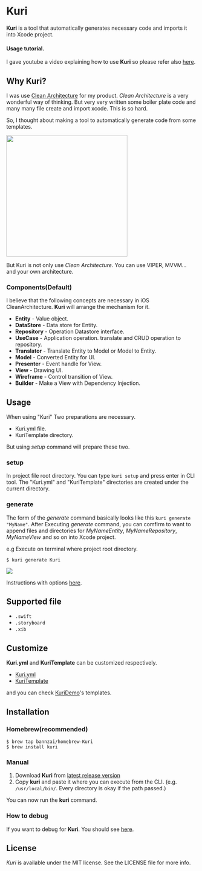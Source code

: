 # Kuri

**Kuri** is a tool that automatically generates necessary code and imports it into Xcode project.

#### Usage tutorial.
I gave youtube a video explaining how to use **Kuri** so please refer also [here](https://www.youtube.com/watch?v=Ae9ETnSgENY&feature=youtu.be).

## Why Kuri?
I was use [Clean Architecture](https://8thlight.com/blog/uncle-bob/2012/08/13/the-clean-architecture.html) for my product.
*Clean Architecture* is a very wonderful way of thinking.
But very very written some boiler plate code and many many file create and import xcode.
This is so hard.

So, I thought about making a tool to automatically generate code from some templates. 

<img width="320px" src="https://cloud.githubusercontent.com/assets/10897361/21470324/24bf3102-cac7-11e6-8d70-1a6e8623407b.jpeg"/>

But Kuri is not only use *Clean Architecture*.
You can use VIPER, MVVM... and your own architecture.

### Components(Default)
I believe that the following concepts are necessary in iOS CleanArchitecture.
**Kuri** will arrange the mechanism for it.
- **Entity** -  Value object.
- **DataStore** -  Data store for Entity.
- **Repository** -  Operation Datastore interface.
- **UseCase** -  Application operation. translate and CRUD operation to repository.
- **Translator** -  Translate Entity to Model or Model to Entity.
- **Model** - Converted Entity for UI.
- **Presenter** -  Event handle for View.
- **View** -  Drawing UI.
- **Wireframe** -  Control transition of View.
- **Builder** -  Make a View with Dependency Injection.

## Usage
When using "Kuri" Two preparations are necessary.
- Kuri.yml file.
- KuriTemplate directory.

But using *setup* command will prepare these two.

### setup
In project file root directory.
You can type `kuri setup` and press enter in CLI tool.
The "Kuri.yml" and "KuriTemplate" directories are created under the current directory.

### generate
The form of the *generate* command basically looks like this
`kuri generate "MyName"`.
After Executing *generate* command, you can comfirm to want to append files and directories for *MyNameEntity*, *MyNameRepository*, *MyNameView* and so on into Xcode project.

e.g
Execute on terminal where project root directory.
```
$ kuri generate Kuri
```
![](https://cloud.githubusercontent.com/assets/10897361/21471548/01c91b3a-cafa-11e6-8f33-58c2c8b3c68e.png)

Instructions with options [here](./Documents/generate.md).


## Supported file
- `.swift`
- `.storyboard`
- `.xib`

## Customize
**Kuri.yml** and **KuriTemplate** can be customized respectively.

- [Kuri.yml](./Documents/yaml.md)
- [KuriTemplate](./Documents/template.md)

and you can check [KuriDemo](./KuriDemo/)'s templates.

## Installation
### Homebrew(recommended)
`$ brew tap bannzai/homebrew-Kuri`  
`$ brew install kuri`

### Manual
1. Download **Kuri** from [latest release version](https://github.com/bannzai/Kuri/releases)
2. Copy **kuri** and paste it where you can execute from the CLI. (e.g. `/usr/local/bin/`. Every directory is okay if the path passed.)

You can now run the **kuri** command.

### How to debug
If you want to debug for **Kuri**.
You should see [here](./Documents/debug.md).

## License
*Kuri* is available under the MIT license. See the LICENSE file for more info.
